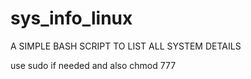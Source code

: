# sys_info_linux
A SIMPLE BASH SCRIPT TO LIST ALL SYSTEM DETAILS


use sudo if needed and also chmod 777

